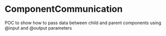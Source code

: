 # ComponentCommunication
POC to show how to pass data between child and parent components using @input and @output parameters
